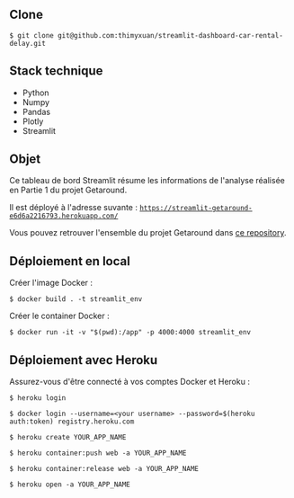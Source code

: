 ## Clone

```$ git clone git@github.com:thimyxuan/streamlit-dashboard-car-rental-delay.git```

## Stack technique

- Python
- Numpy
- Pandas
- Plotly
- Streamlit

## Objet

Ce tableau de bord Streamlit résume les informations de l'analyse réalisée en Partie 1 du projet Getaround.

Il est déployé à l'adresse suvante : 
[`https://streamlit-getaround-e6d6a2216793.herokuapp.com/`](https://streamlit-getaround-e6d6a2216793.herokuapp.com/)

Vous pouvez retrouver l'ensemble du projet Getaround dans [ce repository](https://github.com/thimyxuan/car-rental-delay-analysis).

## Déploiement en local

Créer l'image Docker :

```$ docker build . -t streamlit_env```

Créer le container Docker : 

```$ docker run -it -v "$(pwd):/app" -p 4000:4000 streamlit_env```

## Déploiement avec Heroku

Assurez-vous d'être connecté à vos comptes Docker et Heroku : 

```$ heroku login```

```$ docker login --username=<your username> --password=$(heroku auth:token) registry.heroku.com```

```$ heroku create YOUR_APP_NAME```

```$ heroku container:push web -a YOUR_APP_NAME```

```$ heroku container:release web -a YOUR_APP_NAME```

```$ heroku open -a YOUR_APP_NAME```